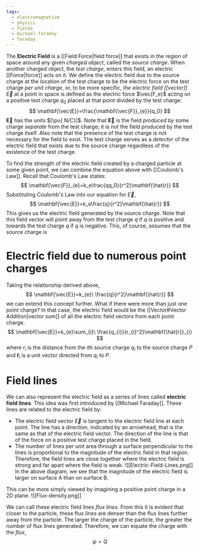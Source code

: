 ```yaml
---
tags:
  - electromagnetism
  - physics
  - fields
  - michael-faraday
  - faraday
---
```

The **Electric Field** is a [[Field Force|field force]] that exists in the region of space around any given *charged object*, called the *source charge*. When another charged object, the *test charge*, enters this field, an electric [[Force|force]] acts on it. We define the electric field due to the source charge at the location of the test charge to be the electric force on the test charge *per unit charge*, or, to be more specific, *the electric field [[vector]]* $\vec{E}$ at a point in space is defined as the electric force $\vec{F_e}$ acting on a positive test charge $q_0$ placed at that point divided by the test charge:
$$
	\mathbf{\vec{E}}=\frac{\mathbf{\vec{F}}_{e}}{q_0}
$$
$\mathbf{\vec{E}}$ has the units $[\pu{ N/C}]$. Note that $\mathbf{\vec{E}}$ is the field *produced by* some charge *separate* from the test charge; it is not the field produced by the test charge itself. Also note that the presence of the test charge is not necessary for the field to exist. The test charge serves as a *detector* of the electric field that exists due to the source charge regardless of the existence of the test charge.

To find the strength of the electric field created by a charged particle at some given point, we can combine the equation above with [[Coulomb's Law]]. Recall that Coulomb's Law states:
$$
	\mathbf{\vec{F}}_{e}=k_e\frac{qq_0}{r^2}\mathbf{\hat{r}}
$$
Substituting Coulomb's Law into our equation for $\vec{E}$,
$$
	\mathbf{\vec{E}}=k_e\frac{q}{r^2}\mathbf{\hat{r}}
$$
This gives us the electric field generated by the source charge. Note that this field vector will point away from the test charge $q$ if $q$ is positive and towards the test charge $q$ if $q$ is negative. This, of course, assumes that the source charge is
# Electric field due to numerous point charges
Taking the relationship derived above,
$$
\mathbf{\vec{E}}=k_{e}\ \frac{q}{r^2}\mathbf{\hat{r}}
$$
we can extend this concept further. What if there were more than just one point charge? In that case, the electric field would be the [[Vector#Vector Addition|vector sum]] of all the electric field vectors from each point charge.
$$
\mathbf{\vec{E}}=k_{e}\sum_{i}\ \frac{q_{i}}{r_{i}^2}\mathbf{\hat{r}}_{i}
$$
where $r_{i}$ is the distance from the $i$th source charge $q_{i}$ to the source charge $P$ and $\mathbf{\hat{r}}_{i}$ is a unit vector directed from $q_{i}$ to $P$.
# Field lines
We can also represent the electric field as a series of lines called **electric field lines**. This idea was first introduced by [[Michael Faraday]]. These lines are related to the electric field by:
- The electric field vector $\vec{E}$ is tangent to the electric field line at each point. The line has a direction, indicated by an arrowhead, that is the same as that of the electric field vector. The direction of the line is that of the force on a positive test charge placed in the field.
- The number of lines per unit area through a surface perpendicular to the lines is proportional to the magnitude of the electric field in that region. Therefore, the field lines are close together where the electric field is strong and far apart where the field is weak.
![[Electric-Field-Lines.png]]
In the above diagram, we see that the magnitude of the electric field is larger on surface A than on surface B. 

This can be more simply viewed by imagining a positive point charge in a 2D plane.
![[Flux-density.png]]

We can call these electric field lines *flux lines*. From this it is evident that closer to the particle, these flux lines are denser than the flux lines further away from the particle. The larger the charge of the particle, the greater the number of flux lines generated. Therefore, we can equate the charge with the *flux*,
$$
	\psi=Q
$$
